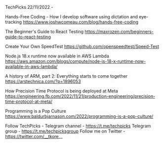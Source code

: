 TechPicks 22/11/2022 -

Hands-Free Coding - How I develop software using dictation and eye-tracking
https://www.joshwcomeau.com/blog/hands-free-coding

The Beginner's Guide to React Testing
https://maxrozen.com/beginners-guide-to-react-testing

Create Your Own SpeedTest
https://github.com/openspeedtest/Speed-Test

Node.js 18.x runtime now available in AWS Lambda
https://aws.amazon.com/blogs/compute/node-js-18-x-runtime-now-available-in-aws-lambda/

A history of ARM, part 2: Everything starts to come together
https://arstechnica.com/?p=1896053

How Precision Time Protocol is being deployed at Meta
https://engineering.fb.com/2022/11/21/production-engineering/precision-time-protocol-at-meta/

Programming is a Pop Culture
https://www.baldurbjarnason.com/2022/programming-is-a-pop-culture/

Follow TechPicks -
Telegram channel - https://t.me/techpicks
Telegram group - https://t.me/techpicksgroup
Follow me on Twitter - https://twitter.com/__tkore__